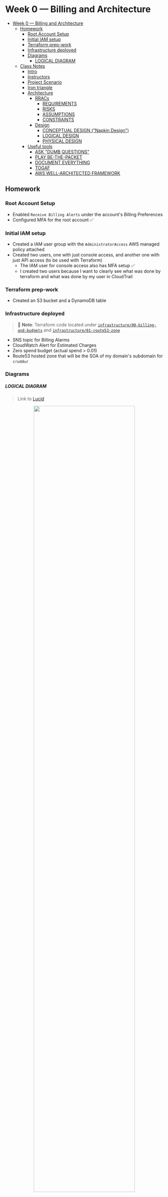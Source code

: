 # Week 0 — Billing and Architecture

- [Week 0 — Billing and Architecture](#week-0--billing-and-architecture)
  - [Homework](#homework)
    - [Root Account Setup](#root-account-setup)
    - [Initial IAM setup](#initial-iam-setup)
    - [Terraform prep-work](#terraform-prep-work)
    - [Infrastructure deployed](#infrastructure-deployed)
    - [Diagrams](#diagrams)
        - [LOGICAL DIAGRAM](#logical-diagram)
  - [Class Notes](#class-notes)
    - [Intro](#intro)
    - [Instructors](#instructors)
    - [Project Scenario](#project-scenario)
    - [Iron triangle](#iron-triangle)
    - [Architecture](#architecture)
      - [RRACs](#rracs)
        - [REQUIREMENTS](#requirements)
        - [RISKS](#risks)
        - [ASSUMPTIONS](#assumptions)
        - [CONSTRAINTS](#constraints)
      - [Design](#design)
        - [CONCEPTUAL DESIGN ("Napkin Design")](#conceptual-design-napkin-design)
        - [LOGICAL DESIGN](#logical-design)
        - [PHYSICAL DESIGN](#physical-design)
    - [Useful tools](#useful-tools)
      - [ASK "DUMB QUESTIONS"](#ask-dumb-questions)
      - [PLAY BE-THE-PACKET](#play-be-the-packet)
      - [DOCUMENT EVERYTHING](#document-everything)
      - [TOGAF](#togaf)
      - [AWS WELL-ARCHITECTED FRAMEWORK](#aws-well-architected-framework)

## Homework

### Root Account Setup
* Enabled `Receive Billing Alerts` under the account's Billing Preferences
* Configured MFA for the root account ✅

### Initial IAM setup
* Created a IAM user group with the `AdministratorAccess` AWS managed policy attached
* Created two users, one with just console access, and another one with just API access (to be used with Terraform)
  * The IAM user for console access also has MFA setup ✅
  * I created two users because I want to clearly see what was done by terraform and what was done by my user in CloudTrail

### Terraform prep-work
* Created an S3 bucket and a DynamoDB table

### Infrastructure deployed
> 📌 **Note**: Terraform code located under [`infrastructure/00-billing-and-budgets`](../infrastructure/00-billing-and-budgets/) and [`infrastructure/01-route53-zone`](../infrastructure/01-route53-zone/)
* SNS topic for Billing Alarms
* CloudWatch Alert for Estimated Charges
* Zero spend budget (actual spend > 0.01)
* Route53 hosted zone that will be the SOA of my domain's subdomain for `cruddur`

### Diagrams
##### LOGICAL DIAGRAM
> Link to [Lucid](https://lucid.app/lucidchart/655e59e3-0047-4852-b2b5-1a672064f39d/edit?viewport_loc=-186%2C90%2C2000%2C1194%2C0_0&invitationId=inv_6157e264-be79-461e-a5d7-a6dffc5524b3)

<p align="center">
  <img src="../_docs/assets/week0/cruddur-logica-diagram.png" width="80%">
</p>

## Class Notes
### Intro
- Videos will be recorded in case we need to catch up

### Instructors
- Margaret Valtierra: Solutions Engineering
- Chris Williams: Principal Cloud Solutions Architect
- Shala Warner

### Project Scenario
> There's no such thing as greenfield. _Quite true_ :)

- Microservice architecture

### Iron triangle
Chose two...
- Scope (features, functionality)
- Cost (budget, resources)
- Time (schedule)

### Architecture

#### RRACs
##### REQUIREMENTS
Something that the project must achieve at the end. Technical or business oriented
- verifiable
- monitorable
- traceable
- feasible

##### RISKS
Prevents the project from being successful (must be mitigated), for example:
- SPoFs (Single Point of Failures)
- user commitment
- late delivery

##### ASSUMPTIONS
Factors held as true for the planning & implementation phases, for example:
- sufficient network bandwith

##### CONSTRAINTS
Policy or technical limitations for the project, for example:
- time
- budget
- vendor selections

#### Design
From gathering the RRACs, you create your designs

##### CONCEPTUAL DESIGN ("Napkin Design")
- Created by business stakeholders and architects
- Defines concepts and rules

##### LOGICAL DESIGN
- Defines how the system should be implemented
- Environment without actual names or sizes

##### PHYSICAL DESIGN
- Representationof the actual thing that was built (IPs of servers, ARNs of resources, etc)


### Useful tools

#### ASK "DUMB QUESTIONS"
- Why are we in the room?
- How will we get this amount of work done?
- How will it make money?
- Do we have the skillset needed to make this a reality?

#### PLAY BE-THE-PACKET
- Be as granular as possible.
- Educates you about the system you're trying to build

#### DOCUMENT EVERYTHING
- What it does, where the staful data resides, where the ephemeral data resides

#### TOGAF
TOGAF is an architecture framework that provides the methods and tools for assisting in the acceptance, production, use, and maintenance of an enterprise architecture.  It is based on an iterative process model supported by best practices and re-usable set of existing architecture assets

- Most popular framework for EA

#### AWS WELL-ARCHITECTED FRAMEWORK
Asks the right questions (from a TOGAF perspective) to highlight blindspots. Naturally falls into the RRAC buckets. Powerful tool in the architect's toolbelt.

1. Operational excellence
1. Security
1. Reliability
1. Performance efficiency
1. Cost optimization
1. Sustainability


